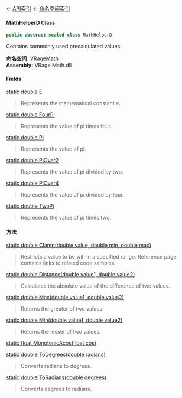 ← [API索引](Api-Index) ← [命名空间索引](Namespace-Index)

#### MathHelperD Class

```csharp
public abstract sealed class MathHelperD
```

Contains commonly used precalculated values.

**命名空间:** [VRageMath](VRageMath)  
**Assembly:** VRage.Math.dll

#### Fields

[static double E](VRageMath.MathHelperD.E)

> Represents the mathematical constant e.

[static double FourPi](VRageMath.MathHelperD.FourPi)

> Represents the value of pi times four.

[static double Pi](VRageMath.MathHelperD.Pi)

> Represents the value of pi.

[static double PiOver2](VRageMath.MathHelperD.PiOver2)

> Represents the value of pi divided by two.

[static double PiOver4](VRageMath.MathHelperD.PiOver4)

> Represents the value of pi divided by four.

[static double TwoPi](VRageMath.MathHelperD.TwoPi)

> Represents the value of pi times two.

#### 方法

[static double Clamp(double value, double min, double max)](VRageMath.MathHelperD.Clamp)

> Restricts a value to be within a specified range. Reference page contains links to related code samples.

[static double Distance(double value1, double value2)](VRageMath.MathHelperD.Distance)

> Calculates the absolute value of the difference of two values.

[static double Max(double value1, double value2)](VRageMath.MathHelperD.Max)

> Returns the greater of two values.

[static double Min(double value1, double value2)](VRageMath.MathHelperD.Min)

> Returns the lesser of two values.

[static float MonotonicAcos(float cos)](VRageMath.MathHelperD.MonotonicAcos)

> 

[static double ToDegrees(double radians)](VRageMath.MathHelperD.ToDegrees)

> Converts radians to degrees.

[static double ToRadians(double degrees)](VRageMath.MathHelperD.ToRadians)

> Converts degrees to radians.


